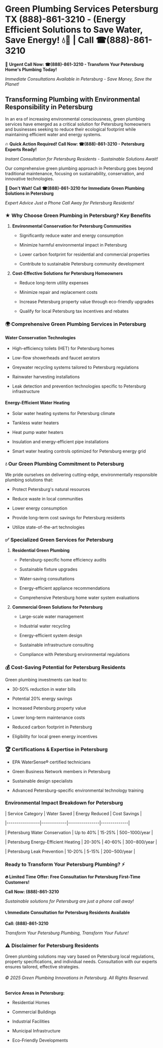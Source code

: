 # Green Plumbing Services Petersburg TX (888)-861-3210 - (Energy Efficient Solutions to Save Water, Save Energy! 💧🌿 | Call ☎(888)-861-3210

🚨 **Urgent Call Now: ☎(888)-861-3210 - Transform Your Petersburg Home's Plumbing Today!**
*Immediate Consultations Available in Petersburg - Save Money, Save the Planet!*

## Transforming Plumbing with Environmental Responsibility in Petersburg

In an era of increasing environmental consciousness, green plumbing services have emerged as a critical solution for Petersburg homeowners and businesses seeking to reduce their ecological footprint while maintaining efficient water and energy systems. 

🔥 **Quick Action Required! Call Now: ☎(888)-861-3210 - Petersburg Experts Ready!**
*Instant Consultation for Petersburg Residents - Sustainable Solutions Await!*

Our comprehensive green plumbing approach in Petersburg goes beyond traditional maintenance, focusing on sustainability, conservation, and innovative technologies.

🚨 **Don't Wait! Call ☎(888)-861-3210 for Immediate Green Plumbing Solutions in Petersburg**
*Expert Advice Just a Phone Call Away for Petersburg Residents!*

### ★ Why Choose Green Plumbing in Petersburg? Key Benefits

1. **Environmental Conservation for Petersburg Communities** 
   - Significantly reduce water and energy consumption
   - Minimize harmful environmental impact in Petersburg
   - Lower carbon footprint for residential and commercial properties
   - Contribute to sustainable Petersburg community development

2. **Cost-Effective Solutions for Petersburg Homeowners** 
   - Reduce long-term utility expenses
   - Minimize repair and replacement costs
   - Increase Petersburg property value through eco-friendly upgrades
   - Qualify for local Petersburg tax incentives and rebates

### 🌍 Comprehensive Green Plumbing Services in Petersburg

#### Water Conservation Technologies
- High-efficiency toilets (HET) for Petersburg homes
- Low-flow showerheads and faucet aerators
- Greywater recycling systems tailored to Petersburg regulations
- Rainwater harvesting installations
- Leak detection and prevention technologies specific to Petersburg infrastructure

#### Energy-Efficient Water Heating
- Solar water heating systems for Petersburg climate
- Tankless water heaters
- Heat pump water heaters
- Insulation and energy-efficient pipe installations
- Smart water heating controls optimized for Petersburg energy grid

### 💧 Our Green Plumbing Commitment to Petersburg

We pride ourselves on delivering cutting-edge, environmentally responsible plumbing solutions that:
- Protect Petersburg's natural resources
- Reduce waste in local communities
- Lower energy consumption
- Provide long-term cost savings for Petersburg residents
- Utilize state-of-the-art technologies

### ✅ Specialized Green Services for Petersburg

1. **Residential Green Plumbing**
   - Petersburg-specific home efficiency audits
   - Sustainable fixture upgrades
   - Water-saving consultations
   - Energy-efficient appliance recommendations
   - Comprehensive Petersburg home water system evaluations

2. **Commercial Green Solutions for Petersburg**
   - Large-scale water management
   - Industrial water recycling
   - Energy-efficient system design
   - Sustainable infrastructure consulting
   - Compliance with Petersburg environmental regulations

### 💰 Cost-Saving Potential for Petersburg Residents

Green plumbing investments can lead to:
- 30-50% reduction in water bills
- Potential 20% energy savings
- Increased Petersburg property value
- Lower long-term maintenance costs
- Reduced carbon footprint in Petersburg
- Eligibility for local green energy incentives

### 🏆 Certifications & Expertise in Petersburg

- EPA WaterSense® certified technicians
- Green Business Network members in Petersburg
- Sustainable design specialists
- Advanced Petersburg-specific environmental technology training

### Environmental Impact Breakdown for Petersburg

| Service Category | Water Saved | Energy Reduced | Cost Savings |
|-----------------|-------------|----------------|--------------|
| Petersburg Water Conservation | Up to 40% | 15-25% | $500-$1000/year |
| Petersburg Energy-Efficient Heating | 20-30% | 40-60% | $300-$800/year |
| Petersburg Leak Prevention | 10-20% | 5-15% | $200-$500/year |

### Ready to Transform Your Petersburg Plumbing? ⚡

**🔥 Limited Time Offer: Free Consultation for Petersburg First-Time Customers!**

**Call Now: (888)-861-3210**
*Sustainable solutions for Petersburg are just a phone call away!*

#### 📞 Immediate Consultation for Petersburg Residents Available

**Call: (888)-861-3210**
*Transform Your Petersburg Plumbing, Transform Your Future!*

### ⚠️ Disclaimer for Petersburg Residents

Green plumbing solutions may vary based on Petersburg local regulations, property specifications, and individual needs. Consultation with our experts ensures tailored, effective strategies.

###### © 2025 Green Plumbing Innovations in Petersburg. All Rights Reserved.

**Service Areas in Petersburg:** 
- Residential Homes
- Commercial Buildings
- Industrial Facilities
- Municipal Infrastructure
- Eco-Friendly Developments